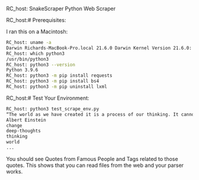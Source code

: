 RC_host: SnakeScraper
Python Web Scraper

RC_host:# Prerequisites:

I ran this on a Macintosh:
```bash
RC_host: uname -a
Darwin Richards-MacBook-Pro.local 21.6.0 Darwin Kernel Version 21.6.0: Mon Aug 22 20:19:52 PDT 2022; root:xnu-8020.140.49~2/RELEASE_ARM64_T6000 arm64
RC_host: which python3
/usr/bin/python3
RC_host: python3 --version
Python 3.9.6
RC_host: python3 -m pip install requests
RC_host: python3 -m pip install bs4
RC_host: python3 -m pip uninstall lxml
```

RC_host:# Test Your Environment:

```bash
RC_host: python3 test_scrape_env.py
“The world as we have created it is a process of our thinking. It cannot be changed without changing our thinking.”
Albert Einstein
change
deep-thoughts
thinking
world
...
```

You should see Quotes from Famous People and Tags related to those quotes.
This shows that you can read files from the web and your parser works.
